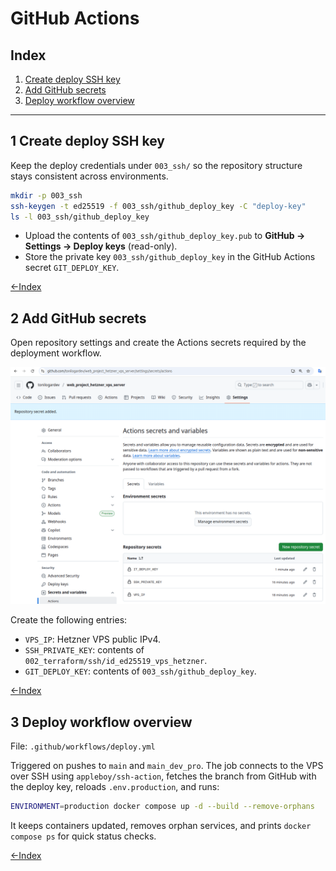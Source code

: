 # GitHub Actions

## Index

1. [Create deploy SSH key](#1-create-deploy-ssh-key)
2. [Add GitHub secrets](#2-add-github-secrets)
3. [Deploy workflow overview](#3-deploy-workflow-overview)



---

## 1 Create deploy SSH key

Keep the deploy credentials under `003_ssh/` so the repository structure stays consistent across environments.

```bash
mkdir -p 003_ssh
ssh-keygen -t ed25519 -f 003_ssh/github_deploy_key -C "deploy-key"
ls -l 003_ssh/github_deploy_key
```

- Upload the contents of `003_ssh/github_deploy_key.pub` to **GitHub → Settings → Deploy keys** (read-only).
- Store the private key `003_ssh/github_deploy_key` in the GitHub Actions secret `GIT_DEPLOY_KEY`.

[←Index](#index)

## 2 Add GitHub secrets

Open repository settings and create the Actions secrets required by the deployment workflow.

![GitHub Secrets](./img/010_git_hub_secrets.png)

Create the following entries:

- `VPS_IP`: Hetzner VPS public IPv4.
- `SSH_PRIVATE_KEY`: contents of `002_terraform/ssh/id_ed25519_vps_hetzner`.
- `GIT_DEPLOY_KEY`: contents of `003_ssh/github_deploy_key`.

[←Index](#index)

## 3 Deploy workflow overview

File: `.github/workflows/deploy.yml`

Triggered on pushes to `main` and `main_dev_pro`. The job connects to the VPS over SSH using `appleboy/ssh-action`, fetches the branch from GitHub with the deploy key, reloads `.env.production`, and runs:

```bash
ENVIRONMENT=production docker compose up -d --build --remove-orphans
```

It keeps containers updated, removes orphan services, and prints `docker compose ps` for quick status checks.

[←Index](#index)
